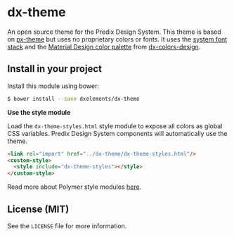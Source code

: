 # dx-theme

An open source theme for the Predix Design System. This theme is based on [px-theme](https://github.com/predixdesignsystem/px-colors-design) but uses no proprietary colors or fonts. It uses the [system font stack](https://css-tricks.com/snippets/css/system-font-stack/) and the [Material Design color palette](https://www.materialui.co/colors) from [dx-colors-design](https://github.com/dxelements/dx-colors-design).

## Install in your project

Install this module using bower:

```bash
$ bower install --save dxelements/dx-theme
```

**Use the style module**

Load the `dx-theme-styles.html` style module to expose all colors as global CSS variables. Predix Design System components will automatically use the theme.

```html
<link rel="import" href="../dx-theme/dx-theme-styles.html"/>
<custom-style>
  <style include="dx-theme-styles"></style>
</custom-style>
```

Read more about Polymer style modules [here](https://www.polymer-project.org/2.0/docs/devguide/style-shadow-dom#style-modules).

## License (MIT)

See the `LICENSE` file for more information.
